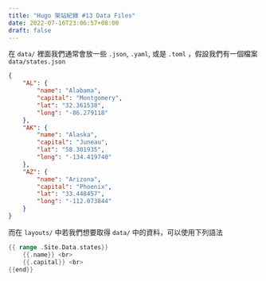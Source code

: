 ```yaml
---
title: "Hugo 架站紀錄 #13 Data Files"
date: 2022-07-16T23:06:57+08:00
draft: false
---
```

在 `data/` 裡面我們通常會放一些 `.json`, `.yaml`, 或是 `.toml` ，假設我們有一個檔案 `data/states.json`
```json
{
    "AL": {
        "name": "Alabama",
        "capital": "Montgomery",
        "lat": "32.361538",
        "long": "-86.279118"
    },
    "AK": {
        "name": "Alaska",
        "capital": "Juneau",
        "lat": "58.301935",
        "long": "-134.419740"
    },
    "AZ": {
        "name": "Arizona",
        "capital": "Phoenix",
        "lat": "33.448457",
        "long": "-112.073844"
    }
}
```
而在 `layouts/` 中若我們想要取得 `data/` 中的資料，可以使用下列語法
```go
{{ range .Site.Data.states}}
    {{.name}} <br>
    {{.capital}} <br>
{{end}}
```